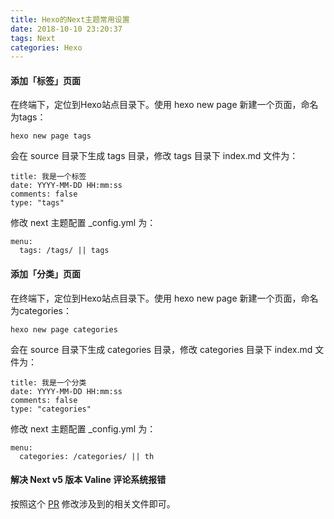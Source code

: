 ```yaml
---
title: Hexo的Next主题常用设置
date: 2018-10-10 23:20:37
tags: Next
categories: Hexo
---
```


   #### 添加「标签」页面

在终端下，定位到Hexo站点目录下。使用 hexo new page 新建一个页面，命名为tags：

```
hexo new page tags
```

会在 source 目录下生成 tags 目录，修改 tags 目录下 index.md 文件为：

```
title: 我是一个标签
date: YYYY-MM-DD HH:mm:ss
comments: false
type: "tags"
```

修改 next 主题配置 _config.yml 为：

```
menu:
  tags: /tags/ || tags
```



#### 添加「分类」页面

在终端下，定位到Hexo站点目录下。使用 hexo new page 新建一个页面，命名为categories：

```
hexo new page categories
```

会在 source 目录下生成 categories 目录，修改 categories 目录下 index.md 文件为：

```
title: 我是一个分类
date: YYYY-MM-DD HH:mm:ss
comments: false
type: "categories"
```

修改 next 主题配置 _config.yml 为：

```
menu:
  categories: /categories/ || th
```



#### 解决 Next v5 版本 Valine 评论系统报错

按照这个 [PR](https://github.com/theme-next/hexo-theme-next/pull/345/files) 修改涉及到的相关文件即可。



